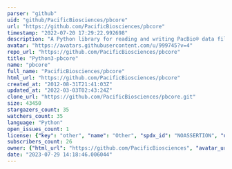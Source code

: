 ```yaml
---
parser: "github"
uid: "github/PacificBiosciences/pbcore"
url: "https://github.com/PacificBiosciences/pbcore"
timestamp: "2022-07-20 17:29:22.992698"
description: "A Python library for reading and writing PacBio® data files"
avatar: "https://avatars.githubusercontent.com/u/999745?v=4"
repo_url: "https://github.com/PacificBiosciences/pbcore"
title: "Python3-pbcore"
name: "pbcore"
full_name: "PacificBiosciences/pbcore"
html_url: "https://github.com/PacificBiosciences/pbcore"
created_at: "2012-08-31T21:41:03Z"
updated_at: "2022-03-03T02:43:24Z"
clone_url: "https://github.com/PacificBiosciences/pbcore.git"
size: 43450
stargazers_count: 35
watchers_count: 35
language: "Python"
open_issues_count: 1
license: {"key": "other", "name": "Other", "spdx_id": "NOASSERTION", "url": null, "node_id": "MDc6TGljZW5zZTA="}
subscribers_count: 26
owner: {"html_url": "https://github.com/PacificBiosciences", "avatar_url": "https://avatars.githubusercontent.com/u/999745?v=4", "login": "PacificBiosciences", "type": "Organization"}
date: "2023-07-29 14:18:46.006044"
---
```

